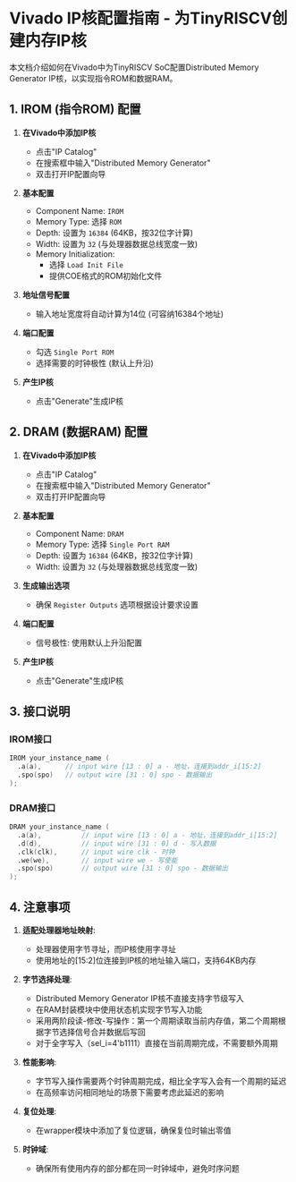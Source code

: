 # Vivado IP核配置指南 - 为TinyRISCV创建内存IP核

本文档介绍如何在Vivado中为TinyRISCV SoC配置Distributed Memory Generator IP核，以实现指令ROM和数据RAM。

## 1. IROM (指令ROM) 配置

1. **在Vivado中添加IP核**
   - 点击"IP Catalog"
   - 在搜索框中输入"Distributed Memory Generator"
   - 双击打开IP配置向导

2. **基本配置**
   - Component Name: `IROM`
   - Memory Type: 选择 `ROM`
   - Depth: 设置为 `16384` (64KB，按32位字计算)
   - Width: 设置为 `32` (与处理器数据总线宽度一致)
   - Memory Initialization:
     - 选择 `Load Init File`
     - 提供COE格式的ROM初始化文件

3. **地址信号配置**
   - 输入地址宽度将自动计算为14位 (可容纳16384个地址)

4. **端口配置**
   - 勾选 `Single Port ROM`
   - 选择需要的时钟极性 (默认上升沿)

5. **产生IP核**
   - 点击"Generate"生成IP核

## 2. DRAM (数据RAM) 配置

1. **在Vivado中添加IP核**
   - 点击"IP Catalog"
   - 在搜索框中输入"Distributed Memory Generator"
   - 双击打开IP配置向导

2. **基本配置**
   - Component Name: `DRAM`
   - Memory Type: 选择 `Single Port RAM`
   - Depth: 设置为 `16384` (64KB，按32位字计算)
   - Width: 设置为 `32` (与处理器数据总线宽度一致)

3. **生成输出选项**
   - 确保 `Register Outputs` 选项根据设计要求设置

4. **端口配置**
   - 信号极性: 使用默认上升沿配置

5. **产生IP核**
   - 点击"Generate"生成IP核

## 3. 接口说明

### IROM接口

```verilog
IROM your_instance_name (
  .a(a),      // input wire [13 : 0] a - 地址，连接到addr_i[15:2]
  .spo(spo)   // output wire [31 : 0] spo - 数据输出
);
```

### DRAM接口

```verilog
DRAM your_instance_name (
  .a(a),          // input wire [13 : 0] a - 地址，连接到addr_i[15:2]
  .d(d),          // input wire [31 : 0] d - 写入数据
  .clk(clk),      // input wire clk - 时钟
  .we(we),        // input wire we - 写使能
  .spo(spo)       // output wire [31 : 0] spo - 数据输出
);
```

## 4. 注意事项

1. **适配处理器地址映射**:
   - 处理器使用字节寻址，而IP核使用字寻址
   - 使用地址的[15:2]位连接到IP核的地址输入端口，支持64KB内存

2. **字节选择处理**:
   - Distributed Memory Generator IP核不直接支持字节级写入
   - 在RAM封装模块中使用状态机实现字节写入功能
   - 采用两阶段读-修改-写操作：第一个周期读取当前内存值，第二个周期根据字节选择信号合并数据后写回
   - 对于全字写入（sel_i=4'b1111）直接在当前周期完成，不需要额外周期

3. **性能影响**:
   - 字节写入操作需要两个时钟周期完成，相比全字写入会有一个周期的延迟
   - 在高频率访问相同地址的场景下需要考虑此延迟的影响

4. **复位处理**:
   - 在wrapper模块中添加了复位逻辑，确保复位时输出零值

5. **时钟域**:
   - 确保所有使用内存的部分都在同一时钟域中，避免时序问题 